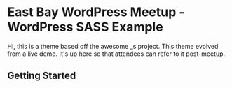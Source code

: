 East Bay WordPress Meetup - WordPress SASS Example
===

Hi, this is a theme based off the awesome _s project. This theme evolved from a live demo. It's up here so that attendees can refer to it post-meetup.

Getting Started
---------------
